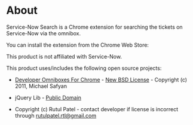 
About
=============

Service-Now Search is a Chrome extension for searching the tickets on Service-Now via the omnibox.

You can install the extension from the Chrome Web Store:
    
This product is not affiliated with Service-Now.

This product uses/includes the following open source projects:

* [Developer Omniboxes For Chrome](http://code.google.com/p/developer-omniboxes-for-chrome/) - [New BSD License](http://www.opensource.org/licenses/bsd-license.php) - Copyright (c) 2011, Michael Safyan

* jQuery Lib - [Public Domain](http://code.jquery.com/jquery-2.1.4.min.js) 

* Copyright (c) Rutul Patel - contact developer if license is incorrect through rutulpatel.rtl@gmail.com
